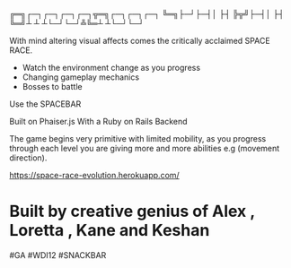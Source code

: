 ╔═╗┌─┐┌─┐┌─┐┌─┐╦═╗┌─┐┌─┐┌─┐
╚═╗├─┘├─┤│  ├┤ ╠╦╝├─┤│  ├┤ 
╚═╝┴  ┴ ┴└─┘└─┘╩╚═┴ ┴└─┘└─┘


With mind altering visual affects comes the critically acclaimed SPACE RACE.  

  - Watch the environment change as you progress
  - Changing gameplay mechanics
  - Bosses to battle

Use the SPACEBAR

Built on Phaiser.js 
With a Ruby on Rails Backend

The game begins very primitive with limited mobility, as you progress through each level you are giving more and more abilities e.g (movement direction). 

https://space-race-evolution.herokuapp.com/

# Built by creative genius of Alex , Loretta , Kane and Keshan

 #GA #WDI12 #SNACKBAR